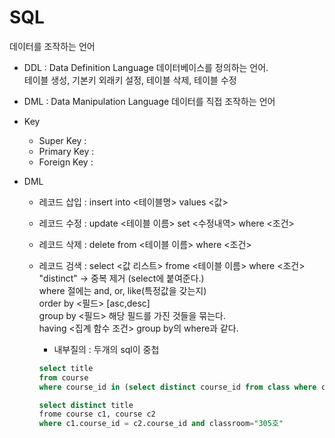 # SQL  
데이터를 조작하는 언어  
 - DDL : Data Definition Language 데이터베이스를 정의하는 언어.  
테이블 생성, 기본키 외래키 설정, 테이블 삭제, 테이블 수정
 - DML : Data Manipulation Language 데이터를 직접 조작하는 언어  

- Key  
    - Super Key : 
    - Primary Key : 
    - Foreign Key : 

- DML  
    - 레코드 삽입 : insert into <테이블명> values <값>
    - 레코드 수정 : update <테이블 이름> set <수정내역> where <조건>
    - 레코드 삭제 : delete from <테이블 이름> where <조건>

    - 레코드 검색 : select <값 리스트> frome <테이블 이름> where <조건>  
    "distinct" -> 중복 제거 (select에 붙여준다.)   
    where 절에는 and, or, like(특정값을 갖는지)  
    order by <필드> [asc,desc]  
    group by <필드> 해당 필드를 가진 것들을 묶는다.  
    having <집계 함수 조건> group by의 where과 같다.  
        - 내부질의 : 두개의 sql이 중첩
        ```sql
        select title  
        from course  
        where course_id in (select distinct course_id from class where classroom="305호") 
        ```
        ```sql
        select distinct title  
        frome course c1, course c2  
        where c1.course_id = c2.course_id and classroom="305호"
        ```  

    

